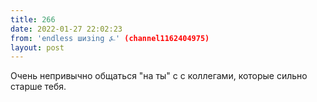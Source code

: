 ```yaml
---
title: 266
date: 2022-01-27 22:02:23
from: 'endless шизing ⍼' (channel1162404975)
layout: post
---
```


Очень непривычно общаться "на ты" с с коллегами, которые сильно старше тебя.
